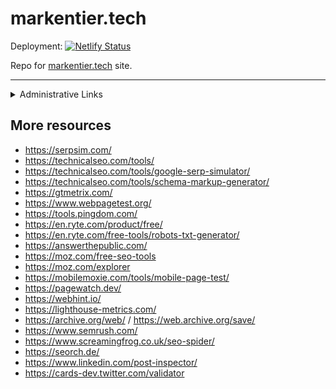# markentier.tech

Deployment: [![Netlify Status](https://api.netlify.com/api/v1/badges/cd189619-56fb-4707-8c19-74ea4a1bf9db/deploy-status)](https://app.netlify.com/sites/markentier-tech/deploys)

Repo for [markentier.tech](https://markentier.tech/) site.

-----

<details>
  <summary>Administrative Links</summary>

- <https://search.google.com/search-console?resource_id=https://markentier.tech/>
- <https://search.google.com/test/rich-results?url=https://markentier.tech/>
- <https://search.google.com/test/mobile-friendly?url=https://markentier.tech/>
- <https://developers.google.com/speed/pagespeed/insights/?url=https://markentier.tech/>
- <https://www.bing.com/webmasters/home?siteUrl=https://markentier.tech/>
- <https://app.ahrefs.com/site-explorer/overview/v2/domain/live?target=markentier.tech>
- <https://app.ahrefs.com/site-audit/1994178/>
- <https://moz.com/domain-analysis?site=https://markentier.tech/>
- <https://hstspreload.org/?domain=markentier.tech>
- <https://openlinkprofiler.org/r/markentier.tech>
- <https://report-uri.com/account/>
- <https://www.websitecarbon.com/website/markentier-tech/>

</details>

## More resources

- <https://serpsim.com/>
- <https://technicalseo.com/tools/>
- <https://technicalseo.com/tools/google-serp-simulator/>
- <https://technicalseo.com/tools/schema-markup-generator/>
- <https://gtmetrix.com/>
- <https://www.webpagetest.org/>
- <https://tools.pingdom.com/>
- <https://en.ryte.com/product/free/>
- <https://en.ryte.com/free-tools/robots-txt-generator/>
- <https://answerthepublic.com/>
- <https://moz.com/free-seo-tools>
- <https://moz.com/explorer>
- <https://mobilemoxie.com/tools/mobile-page-test/>
- <https://pagewatch.dev/>
- <https://webhint.io/>
- <https://lighthouse-metrics.com/>
- <https://archive.org/web/> / <https://web.archive.org/save/>
- <https://www.semrush.com/>
- <https://www.screamingfrog.co.uk/seo-spider/>
- <https://seorch.de/>
- <https://www.linkedin.com/post-inspector/>
- <https://cards-dev.twitter.com/validator>
